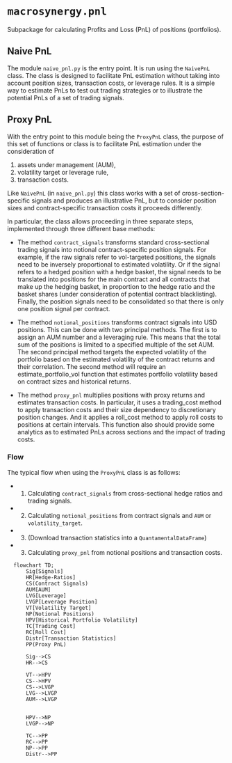# `macrosynergy.pnl`

Subpackage for calculating Profits and Loss (PnL) of positions (portfolios).

## Naive PnL

The module `naive_pnl.py` is the entry point. It is run using the `NaivePnL` class. The class is designed to facilitate PnL estimation without taking into account position sizes, transaction costs, or leverage rules. It is a simple way to estimate PnLs to test out trading strategies or to illustrate the potential PnLs of a set of trading signals.

## Proxy PnL

With the entry point to this module being the `ProxyPnL` class, the purpose of this set of functions or class is to facilitate PnL estimation under the consideration of

1. assets under management (AUM),
2. volatility target or leverage rule,
3. transaction costs.

Like `NaivePnL` (in `naive_pnl.py`) this class works with a set of cross-section-specific signals and produces an illustrative PnL, but to consider position sizes and contract-specific transaction costs it proceeds differently.

In particular, the class allows proceeding in three separate steps, implemented through three different base methods:

- The method `contract_signals` transforms standard cross-sectional trading signals into notional contract-specific position signals. For example, if the raw signals refer to vol-targeted positions, the signals need to be inversely proportional to estimated volatility. Or if the signal refers to a hedged position with a hedge basket, the signal needs to be translated into positions for the main contract and all contracts that make up the hedging basket, in proportion to the hedge ratio and the basket shares (under consideration of potential contract blacklisting). Finally, the position signals need to be consolidated so that there is only one position signal per contract.

- The method `notional_positions` transforms contract signals into USD positions. This can be done with two principal methods. The first is to assign an AUM number and a leveraging rule. This means that the total sum of the positions is limited to a specified multiple of the set AUM. The second principal method targets the expected volatility of the portfolio based on the estimated volatility of the contract returns and their correlation. The second method will require an estimate_portfolio_vol function that estimates portfolio volatility based on contract sizes and historical returns.

- The method `proxy_pnl` multiplies positions with proxy returns and estimates transaction costs. In particular, it uses a trading_cost method to apply transaction costs and their size dependency to discretionary position changes. And it applies a roll_cost method to apply roll costs to positions at certain intervals. This function also should provide some analytics as to estimated PnLs across sections and the impact of trading costs.

### Flow

The typical flow when using the `ProxyPnL` class is as follows:

- 1. Calculating `contract_signals` from cross-sectional hedge ratios and trading signals.
- 2. Calculating `notional_positions` from contract signals and `AUM` or `volatility_target`.

- 3. (Download transaction statistics into a `QuantamentalDataFrame`)
- 3. Calculating `proxy_pnl` from notional positions and transaction costs.

```{mermaid}
  flowchart TD;
      Sig[Signals]
      HR[Hedge-Ratios]
      CS(Contract Signals)
      AUM[AUM]
      LVG[Leverage]
      LVGP[Leverage Position]
      VT[Volatility Target]
      NP(Notional Positions)
      HPV[Historical Portfolio Volatility]
      TC[Trading Cost]
      RC[Roll Cost]
      Distr[Transaction Statistics]
      PP(Proxy PnL)

      Sig-->CS
      HR-->CS

      VT-->HPV
      CS-->HPV
      CS-->LVGP
      LVG-->LVGP
      AUM-->LVGP


      HPV-->NP
      LVGP-->NP

      TC-->PP
      RC-->PP
      NP-->PP
      Distr-->PP

```
